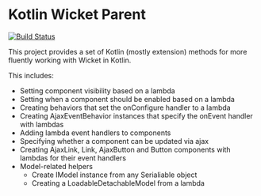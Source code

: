 Kotlin Wicket Parent
====================

[![Build Status](https://travis-ci.org/ageery/kwicket.svg?branch=master)](https://travis-ci.org/ageery/kwicket.svg?branch=master)

This project provides a set of Kotlin (mostly extension) methods for more fluently working with Wicket in Kotlin.

This includes:

* Setting component visibility based on a lambda
* Setting when a component should be enabled based on a lambda
* Creating behaviors that set the onConfigure handler to a lambda
* Creating AjaxEventBehavior instances that specify the onEvent handler with lambdas
* Adding lambda event handlers to components
* Specifying whether a component can be updated via ajax
* Creating AjaxLink, Link, AjaxButton and Button components with lambdas for their event handlers
* Model-related helpers
  * Create IModel instance from any Serialiable object
  * Creating a LoadableDetachableModel from a lambda

